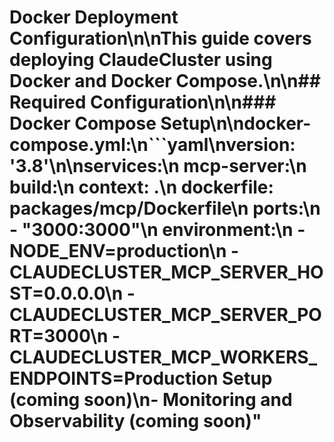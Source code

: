 # Docker Deployment Configuration\n\nThis guide covers deploying ClaudeCluster using Docker and Docker Compose.\n\n## Required Configuration\n\n### Docker Compose Setup\n\n**docker-compose.yml:**\n```yaml\nversion: '3.8'\n\nservices:\n  mcp-server:\n    build:\n      context: .\n      dockerfile: packages/mcp/Dockerfile\n    ports:\n      - \"3000:3000\"\n    environment:\n      - NODE_ENV=production\n      - CLAUDECLUSTER_MCP_SERVER_HOST=0.0.0.0\n      - CLAUDECLUSTER_MCP_SERVER_PORT=3000\n      - CLAUDECLUSTER_MCP_WORKERS_ENDPOINTS=Production Setup (coming soon)\n- Monitoring and Observability (coming soon)"